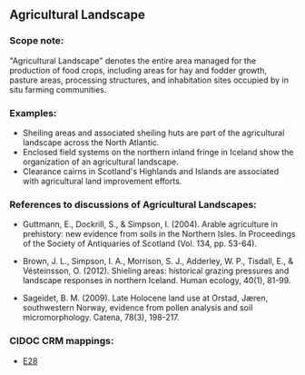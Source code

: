 
## Agricultural Landscape 

###  Scope note: 
"Agricultural Landscape" denotes the entire area managed for the production of food crops, including areas for hay and fodder growth, pasture areas, processing structures, and inhabitation sites occupied by in situ farming communities.  

### Examples: 

* Sheiling areas and associated sheiling huts are part of the agricultural landscape across the North Atlantic.
* Enclosed field systems on the northern inland fringe in Iceland show the organization of an agricultural landscape.
* Clearance cairns in Scotland's Highlands and Islands are associated with agricultural land improvement efforts.

### References to discussions of Agricultural Landscapes:

* Guttmann, E., Dockrill, S., & Simpson, I. (2004). Arable agriculture in prehistory: new evidence from soils in the Northern Isles. In Proceedings of the Society of Antiquaries of Scotland (Vol. 134, pp. 53-64).

* Brown, J. L., Simpson, I. A., Morrison, S. J., Adderley, W. P., Tisdall, E., & Vésteinsson, O. (2012). Shieling areas: historical grazing pressures and landscape responses in northern Iceland. Human ecology, 40(1), 81-99.

* Sageidet, B. M. (2009). Late Holocene land use at Orstad, Jæren, southwestern Norway, evidence from pollen analysis and soil micromorphology. Catena, 78(3), 198-217.

### CIDOC CRM mappings: 

* [E28](http://www.cidoc-crm.org/entity/e28-conceptual-object/version-6.2.2)

